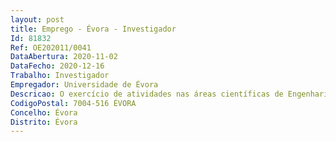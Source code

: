 ```yaml
--- 
layout: post
title: Emprego - Évora - Investigador
Id: 81832
Ref: OE202011/0041
DataAbertura: 2020-11-02
DataFecho: 2020-12-16
Trabalho: Investigador
Empregador: Universidade de Évora
Descricao: O exercício de atividades nas áreas científicas de Engenharia Mecânica e Sistemas de Engenharia ou da Física, em regime de contrato de trabalho em funções públicas a termo resolutivo certo pelo prazo de três anos, no âmbito do programa Contratação de Recursos Humanos Altamente Qualificados (RHAQ), Refª ALT20 59 2019 24 com o objetivo de promover  o desenvolvimento de  TVC  para  empresas  na INIESC, designadamente  de ligações e sinergias entre empresas e centros de I&D, em especial no domínio do desenvolvimento de produtos e serviços, transferência de tecnologia, com aplicações  de  interesse  público,  inovação  aberta  através  de  especialização inteligente, e apoio tecnológico e investigação aplicada.
CodigoPostal: 7004-516 ÉVORA
Concelho: Évora
Distrito: Évora
--- 
```

